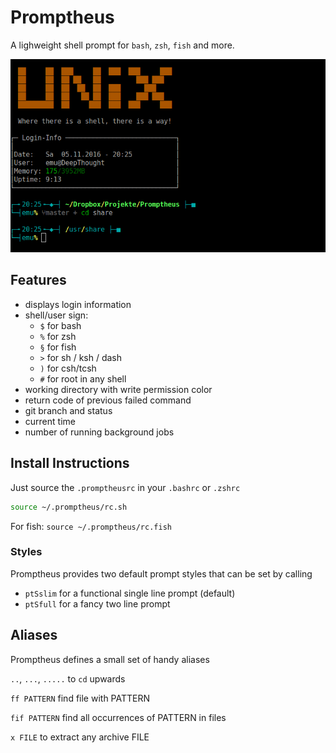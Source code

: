 # Promptheus

A lighweight shell prompt for `bash`, `zsh`, `fish` and more.

![Screenshot](screenshot.png?raw=true)


## Features
* displays login information
* shell/user sign:
	- `$` for bash
	- `%` for zsh
	- `§` for fish
	- `>` for sh / ksh / dash
	- `)` for csh/tcsh
	- `#` for root in any shell
* working directory with write permission color
* return code of previous failed command
* git branch and status
* current time
* number of running background jobs
<!-- * autojump `cd` to previous directories (history)   -->


## Install Instructions
Just source the `.promptheusrc` in your `.bashrc` or `.zshrc`

```bash
source ~/.promptheus/rc.sh
```

For fish: `source ~/.promptheus/rc.fish`


### Styles
Promptheus provides two default prompt styles that can be set by calling

* `ptSslim` for a functional single line prompt (default)
* `ptSfull` for a fancy two line prompt



## Aliases
Promptheus defines a small set of handy aliases

`..`, `...`, `.....` to `cd` upwards

`ff PATTERN` find file with PATTERN

`fif PATTERN` find all occurrences of PATTERN in files

`x FILE` to extract any archive FILE

